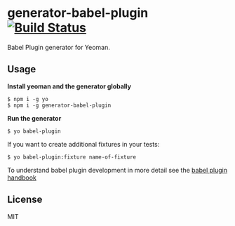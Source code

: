 # generator-babel-plugin [![Build Status](https://secure.travis-ci.org/thejameskyle/generator-babel-plugin.png?branch=master)](https://travis-ci.org/thejameskyle/generator-babel-plugin)

Babel Plugin generator for Yeoman.

## Usage

**Install yeoman and the generator globally**

```shell
$ npm i -g yo
$ npm i -g generator-babel-plugin
```

**Run the generator**

```shell
$ yo babel-plugin
```

If you want to create additional fixtures in your tests:

```shell
$ yo babel-plugin:fixture name-of-fixture
```

To understand babel plugin development in more detail see the [babel plugin handbook](https://github.com/thejameskyle/babel-handbook/blob/master/translations/en/plugin-handbook.md)

## License

MIT
